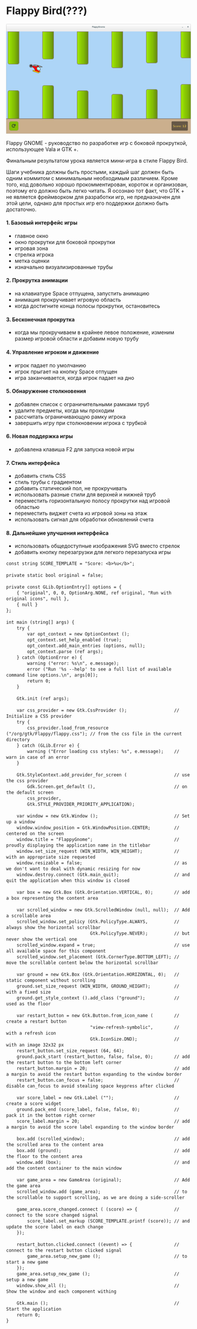 # Flappy Bird\(???\)

![](../.gitbook/assets/image.png)

Flappy GNOME - руководство по разработке игр с боковой прокруткой, использующее Vala и GTK +.

Финальным результатом урока является мини-игра в стиле Flappy Bird.

Шаги учебника должны быть простыми, каждый шаг должен быть одним коммитом с минимальным необходимым различием. Кроме того, код довольно хорошо прокомментирован, короток и организован, поэтому его должно быть легко читать. Я осознаю тот факт, что GTK + не является фреймворком для разработки игр, не предназначен для этой цели, однако для простых игр его поддержки должно быть достаточно.



#### 1. Базовый интерфейс игры

* главное окно
* окно прокрутки для боковой прокрутки
* игровая зона
* стрелка игрока
* метка оценки
* изначально визуализированные трубы

####  2. Прокрутка анимации

* на клавиатуре Space отпущена, запустить анимацию
* анимация прокручивает игровую область
* когда достигните конца полосы прокрутки, остановитесь

####  3. Бесконечная прокрутка

* когда мы прокручиваем в крайнее левое положение, изменим размер игровой области и добавим новую трубу

####  4. Управление игроком и движение

* игрок падает по умолчанию
* игрок прыгает на кнопку Space отпущен
* игра заканчивается, когда игрок падает на дно

####  5. Обнаружение столкновения

* добавлен список с ограничительными рамками труб
* удалите предметы, когда мы проходим
* рассчитать ограничивающую рамку игрока
* завершить игру при столкновении игрока с трубкой

####  6. Новая поддержка игры

* добавлена ​​клавиша F2 для запуска новой игры

####  7. Стиль интерфейса

* добавить стиль CSS
* стиль трубы с градиентом
* добавить статический пол, не прокручивать
* использовать разные стили для верхней и нижней труб
* переместить горизонтальную полосу прокрутки над игровой областью
* переместить виджет счета из игровой зоны на этаж
* использовать сигнал для обработки обновлений счета

####  8. Дальнейшие улучшения интерфейса

* использовать общедоступные изображения SVG вместо стрелок
* добавить кнопку перезагрузки для легкого перезапуска игры

```text
const string SCORE_TEMPLATE = "Score: <b>%u</b>";

private static bool original = false;

private const GLib.OptionEntry[] options = {
    { "original", 0, 0, OptionArg.NONE, ref original, "Run with original icons", null },
    { null }
};

int main (string[] args) {
    try {
        var opt_context = new OptionContext ();
        opt_context.set_help_enabled (true);
        opt_context.add_main_entries (options, null);
        opt_context.parse (ref args);
    } catch (OptionError e) {
        warning ("error: %s\n", e.message);
        error ("Run '%s --help' to see a full list of available command line options.\n", args[0]);
        return 0;
    }

    Gtk.init (ref args);

    var css_provider = new Gtk.CssProvider ();                  // Initialize a CSS provider
    try {
        css_provider.load_from_resource ("/org/gtk/Flappy/flappy.css"); // from the css file in the current directory
    } catch (GLib.Error e) {
        warning ("Error loading css styles: %s", e.message);    // warn in case of an error
    }

    Gtk.StyleContext.add_provider_for_screen (                  // use the css provider
        Gdk.Screen.get_default (),                              // on the default screen
        css_provider,
        Gtk.STYLE_PROVIDER_PRIORITY_APPLICATION);

    var window = new Gtk.Window ();                             // Set up a window
    window.window_position = Gtk.WindowPosition.CENTER;         // centered on the screen
    window.title = "FlappyGnome";                               // proudly displaying the application name in the titlebar
    window.set_size_request (WIN_WIDTH, WIN_HEIGHT);            // with an appropriate size requested
    window.resizable = false;                                   // as we don't want to deal with dynamic resizing for now
    window.destroy.connect (Gtk.main_quit);                     // and quit the application when this window is closed

    var box = new Gtk.Box (Gtk.Orientation.VERTICAL, 0);        // add a box representing the content area

    var scrolled_window = new Gtk.ScrolledWindow (null, null);  // Add a scrollable area
    scrolled_window.set_policy (Gtk.PolicyType.ALWAYS,          // always show the horizontal scrollbar
                                Gtk.PolicyType.NEVER);          // but never show the vertical one
    scrolled_window.expand = true;                              // use all available space for this component
    scrolled_window.set_placement (Gtk.CornerType.BOTTOM_LEFT); // move the scrollable content below the horizontal scrollbar

    var ground = new Gtk.Box (Gtk.Orientation.HORIZONTAL, 0);   // static component without scrolling
    ground.set_size_request (WIN_WIDTH, GROUND_HEIGHT);         // with a fixed size
    ground.get_style_context ().add_class ("ground");           // used as the floor

    var restart_button = new Gtk.Button.from_icon_name (        // create a restart button
                                "view-refresh-symbolic",        // with a refresh icon
                                Gtk.IconSize.DND);              // with an image 32x32 px
    restart_button.set_size_request (64, 64);
    ground.pack_start (restart_button, false, false, 0);        // add the restart button to the bottom left corner
    restart_button.margin = 20;                                 // add a margin to avoid the restart button expanding to the window border
    restart_button.can_focus = false;                           // disable can_focus to avoid stealing space keypress after clicked

    var score_label = new Gtk.Label ("");                       // create a score widget
    ground.pack_end (score_label, false, false, 0);             // pack it in the bottom right corner
    score_label.margin = 20;                                    // add a margin to avoid the score label expanding to the window border

    box.add (scrolled_window);                                  // add the scrolled area to the content area
    box.add (ground);                                           // add the floor to the content area
    window.add (box);                                           // and add the content container to the main window

    var game_area = new GameArea (original);                    // Add the game area
    scrolled_window.add (game_area);                            // to the scrollable to support scrolling, as we are doing a side-scroller

    game_area.score_changed.connect ( (score) => {              // connect to the score changed signal
        score_label.set_markup (SCORE_TEMPLATE.printf (score)); // and update the score label on each change
    });

    restart_button.clicked.connect ((event) => {                // connect to the restart button clicked signal
        game_area.setup_new_game ();                            // to start a new game
    });
    game_area.setup_new_game ();                                // setup a new game
    window.show_all ();                                         // Show the window and each component withing

    Gtk.main ();                                                // Start the application
    return 0;
}
```

